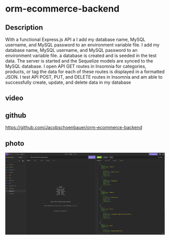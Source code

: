 # orm-ecommerce-backend
## Description
With a functional Express.js API a I add my database name, MySQL username, and MySQL password to an environment variable file. I add my database name, MySQL username, and MySQL password to an environment variable file. a database is created and is seeded in the test data. The server  is started and the Sequelize models are synced to the MySQL database.
I open API GET routes in Insomnia for categories, products, or tag the data for each of these routes is displayed in a formatted JSON. I test API POST, PUT, and DELETE routes in Insomnia and  am able to successfully create, update, and delete data in my database

## video

## github
https://github.com/Jacobschoenbauer/orm-ecommerce-backend
## photo
![img](ormchallenge.png)